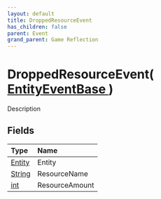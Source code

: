 ```yaml
---
layout: default
title: DroppedResourceEvent
has_children: false
parent: Event
grand_parent: Game Reflection
---
```

# DroppedResourceEvent( [ EntityEventBase ](/riftbreaker-wiki/docs/game-reflection/events/entity_event_base/) )
Description 

## Fields

| Type | Name |
|:----------|:--------------|
| [Entity](/riftbreaker-wiki/docs/game-reflection/classes/entity/) | Entity |
| [String](/riftbreaker-wiki/docs/game-reflection/components/string/) | ResourceName |
| [int](/riftbreaker-wiki/docs/game-reflection/enums/int/) | ResourceAmount |

